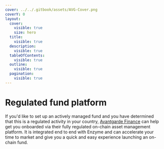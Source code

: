 ```yaml
---
cover: ../../.gitbook/assets/AVG-Cover.png
coverY: 0
layout:
  cover:
    visible: true
    size: hero
  title:
    visible: true
  description:
    visible: true
  tableOfContents:
    visible: true
  outline:
    visible: true
  pagination:
    visible: true
---
```


# Regulated fund platform

If you'd like to set up an actively managed fund and you have determined that this is a regulated activity in your country, [Avantgarde Finance](https://avantgarde.finance/) can help get you onboarded via their fully regulated on-chain asset management platform. It is integrated end to end with Enzyme and can accelerate your time to market and give you a quick and easy experience launching an on-chain fund.
